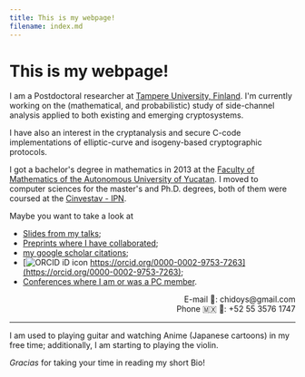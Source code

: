 ```yaml
---
title: This is my webpage!
filename: index.md
--- 
```


# This is my webpage!

I am a Postdoctoral researcher at [Tampere University, Finland](https://www.tuni.fi/en). I'm currently working on the (mathematical, and probabilistic) study of side-channel analysis applied to both existing and emerging cryptosystems. 

I have also an interest in the cryptanalysis and secure C-code implementations of elliptic-curve and isogeny-based cryptographic protocols.

I got a bachelor's degree in mathematics in 2013 at the [Faculty of Mathematics of the Autonomous University of Yucatan](https://www.matematicas.uady.mx/). I moved to computer sciences for the master's and Ph.D. degrees, both of them were coursed at the [Cinvestav - IPN](https://www.cs.cinvestav.mx/en).

Maybe you want to take a look at  
- [Slides from my talks](slides.md);
- [Preprints where I have collaborated](preprints.md);
- [my google scholar citations](https://scholar.google.com/citations?user=a3bmRrwAAAAJ);
- [![ORCID iD icon](https://orcid.org/sites/default/files/images/orcid_16x16.png) https://orcid.org/0000-0002-9753-7263](https://orcid.org/0000-0002-9753-7263);
- [Conferences where I am or was a PC member](pcmember.md).

<div align="right">
E-mail &#x1F4E7;: chidoys&#x40;gmail.com
<br>
Phone &#127474;&#127485; &#128241;: +52 55 3576 1747
<!-- Phone &#127467;&#127470; &#128241;: -->

</div>

---

I am used to playing guitar and watching Anime (Japanese cartoons) in my free time; additionally, I am starting to playing the violin.

_Gracias_ for taking your time in reading my short Bio!
